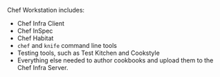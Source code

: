 Chef Workstation includes:

- Chef Infra Client
- Chef InSpec
- Chef Habitat
- `chef` and `knife` command line tools
- Testing tools, such as Test Kitchen and Cookstyle
- Everything else needed to author cookbooks and upload them to the Chef Infra Server.
